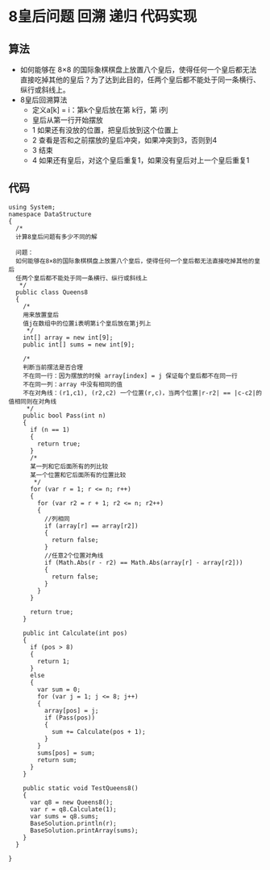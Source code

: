 # 8皇后问题 回溯 递归 代码实现
## 算法
- 如何能够在 8×8 的国际象棋棋盘上放置八个皇后，使得任何一个皇后都无法直接吃掉其他的皇后？为了达到此目的，任两个皇后都不能处于同一条横行、纵行或斜线上。
- 8皇后回溯算法
  - 定义a[k] = i：第k个皇后放在第 k行，第 i列
  - 皇后从第一行开始摆放
  - 1 如果还有没放的位置，把皇后放到这个位置上
  - 2 查看是否和之前摆放的皇后冲突，如果冲突到3，否则到4
  - 3 结束
  - 4 如果还有皇后，对这个皇后重复1，如果没有皇后对上一个皇后重复1

## 代码
```
using System;
namespace DataStructure
{
  /*
  计算8皇后问题有多少不同的解

  问题：
  如何能够在8×8的国际象棋棋盘上放置八个皇后，使得任何一个皇后都无法直接吃掉其他的皇后
  任两个皇后都不能处于同一条横行、纵行或斜线上
   */
  public class Queens8
  {
    /*
    用来放置皇后
    值j在数组中的位置i表明第i个皇后放在第j列上
     */
    int[] array = new int[9];
    public int[] sums = new int[9];

    /*
    判断当前摆法是否合理
    不在同一行：因为摆放的时候 array[index] = j 保证每个皇后都不在同一行
    不在同一列：array 中没有相同的值
    不在对角线：(r1,c1), (r2,c2) 一个位置(r,c)，当两个位置|r-r2| == |c-c2|的值相同则在对角线
     */
    public bool Pass(int n)
    {
      if (n == 1)
      {
        return true;
      }
      /*
      某一列和它后面所有的列比较
      某一个位置和它后面所有的位置比较
       */
      for (var r = 1; r <= n; r++)
      {
        for (var r2 = r + 1; r2 <= n; r2++)
        {
          //列相同
          if (array[r] == array[r2])
          {
            return false;
          }
          //任意2个位置对角线
          if (Math.Abs(r - r2) == Math.Abs(array[r] - array[r2]))
          {
            return false;
          }
        }
      }

      return true;
    }

    public int Calculate(int pos)
    {
      if (pos > 8)
      {
        return 1;
      }
      else
      {
        var sum = 0;
        for (var j = 1; j <= 8; j++)
        {
          array[pos] = j;
          if (Pass(pos))
          {
            sum += Calculate(pos + 1);
          }
        }
        sums[pos] = sum;
        return sum;
      }
    }

    public static void TestQueens8()
    {
      var q8 = new Queens8();
      var r = q8.Calculate(1);
      var sums = q8.sums;
      BaseSolution.println(r);
      BaseSolution.printArray(sums);
    }
  }

}
```


